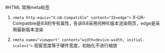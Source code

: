 #HTML 常用meta标签

1. `<meta http-equiv="X-UA-Compatible" content="IE=edge">` 
X-UA-Compatible是IE8的专有属性，告诉IE8采用何种IE版本渲染网页，edge是采用最新版本渲染

2. `<meta name="viewport" content="width=device-width, initial-scale=1">` 
视窗宽度等于硬件宽度，初始化不进行缩放
